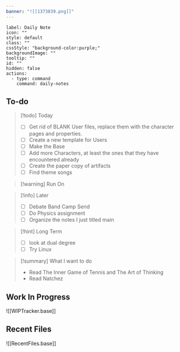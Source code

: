 ```yaml
---
banner: "![[1373839.png]]"
---
```



```meta-bind-button
label: Daily Note
icon: ""
style: default
class: ""
cssStyle: "background-color:purple;"
backgroundImage: ""
tooltip: ""
id: ""
hidden: false
actions:
  - type: command
    command: daily-notes

```

## To-do

> [!todo]  Today
> - [ ] Get rid of BLANK User files, replace them with the character pages and properties. 
> - [ ] Create a new template for Users 
> - [ ] Make the Base 
> - [ ] Add more Characters, at least the ones that they have encountered already 
> - [ ] Create the paper copy of artifacts 
> - [ ] Find theme songs 

> [!warning]  Run On

> [!info] Later 
> - [ ] Debate Band Camp Send 
> - [ ] Do Physics assignment
> - [ ] Organize the notes I just titled main

> [!hint]  Long Term  
> - [ ] look at dual degree 
> - [ ] Try Linux 
 
> [!summary] What I want to do
> - Read The Inner Game of Tennis and The Art of Thinking
> - Read Natchez 

## Work In Progress 
![[WIPTracker.base]]

## Recent Files
![[RecentFiles.base]]
